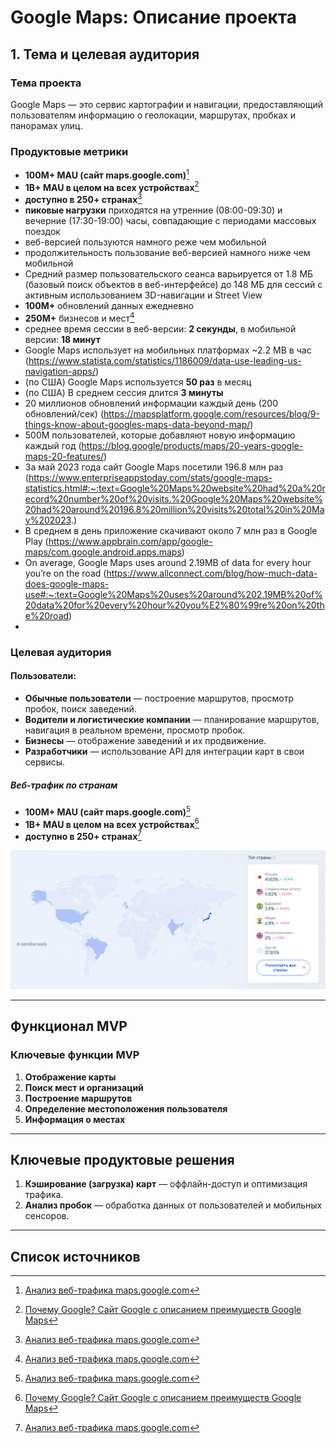 # Google Maps: Описание проекта

## 1. Тема и целевая аудитория

### **Тема проекта**

Google Maps — это сервис картографии и навигации, предоставляющий пользователям информацию о геолокации, маршрутах, пробках и панорамах улиц.

### Продуктовые метрики

-   **100M+ MAU (сайт maps.google.com)**[^1]
-   **1B+ MAU в целом на всех устройствах**[^2]
-   **доступно в 250+ странах**[^1]
-   **пиковые нагрузки** приходятся на утренние (08:00-09:30) и вечерние (17:30-19:00) часы, совпадающие с периодами массовых поездок
-   веб-версией пользуются намного реже чем мобильной
-   продолжительность пользование веб-версией намного ниже чем мобильной
-   Средний размер пользовательского сеанса варьируется от 1.8 МБ (базовый поиск объектов в веб-интерфейсе) до 148 МБ для сессий с активным использованием 3D-навигации и Street View
-   **100M+** обновлений данных ежедневно
-   **250M+** бизнесов и мест[^1]
-   среднее время сессии в веб-версии: **2 секунды**, в мобильной версии: **18 минут**
-   Google Maps использует на мобильных платформах ~2.2 MB в час (https://www.statista.com/statistics/1186009/data-use-leading-us-navigation-apps/)
-   (по США) Google Maps используется **50 раз** в месяц
-   (по США) В среднем сессия длится **3 минуты**
-   20 миллионов обновлений информации каждый день (200 обновлений/сек) (https://mapsplatform.google.com/resources/blog/9-things-know-about-googles-maps-data-beyond-map/)
-   500M пользователей, которые добавляют новую информацию каждый год (https://blog.google/products/maps/20-years-google-maps-20-features/)
-   За май 2023 года сайт Google Maps посетили 196.8 млн раз (https://www.enterpriseappstoday.com/stats/google-maps-statistics.html#:~:text=Google%20Maps%20website%20had%20a%20record%20number%20of%20visits.%20Google%20Maps%20website%20had%20around%20196.8%20million%20visits%20total%20in%20May%202023.)
-   В среднем в день приложение скачивают около 7 млн раз в Google Play (https://www.appbrain.com/app/google-maps/com.google.android.apps.maps)
-   On average, Google Maps uses around 2.19MB of data for every hour you’re on the road (https://www.allconnect.com/blog/how-much-data-does-google-maps-use#:~:text=Google%20Maps%20uses%20around%202.19MB%20of%20data%20for%20every%20hour%20you%E2%80%99re%20on%20the%20road)
-

### **Целевая аудитория**

#### **Пользователи:**

-   **Обычные пользователи** — построение маршрутов, просмотр пробок, поиск заведений.
-   **Водители и логистические компании** — планирование маршрутов, навигация в реальном времени, просмотр пробок.
-   **Бизнесы** — отображение заведений и их продвижение.
-   **Разработчики** — использование API для интеграции карт в свои сервисы.

##### Веб-трафик по странам

-   **100M+ MAU (сайт maps.google.com)**[^1]
-   **1B+ MAU в целом на всех устройствах**[^2]
-   **доступно в 250+ странах**[^1]

![Траффик по странам](assets/on-map.png)

---

## Функционал MVP

### **Ключевые функции MVP**

1. **Отображение карты**
2. **Поиск мест и организаций**
3. **Построение маршрутов**
4. **Определение местоположения пользователя**
5. **Информация о местах**

---

## Ключевые продуктовые решения

1. **Кэширование (загрузка) карт** — оффлайн-доступ и оптимизация трафика.
2. **Анализ пробок** — обработка данных от пользователей и мобильных сенсоров.

---

## Список источников

[^1]: [Анализ веб-трафика maps.google.com](https://www.similarweb.com/website/maps.google.com/#geography)
[^2]: [Почему Google? Сайт Google с описанием преимуществ Google Maps](https://mapsplatform.google.com/why-google/)
